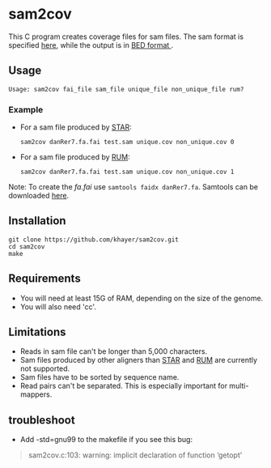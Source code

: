 # sam2cov

This C program creates coverage files for sam files. The sam format is specified [here](http://samtools.sourceforge.net/SAMv1.pdf), while the output is in [BED format ](http://genome.ucsc.edu/FAQ/FAQformat.html#format1).

## Usage

    Usage: sam2cov fai_file sam_file unique_file non_unique_file rum?


### Example

* For a sam file produced by [STAR](https://code.google.com/p/rna-star/):

    `sam2cov danRer7.fa.fai test.sam unique.cov non_unique.cov 0`

* For a sam file produced by [RUM](http://cbil.upenn.edu/RUM/):

    `sam2cov danRer7.fa.fai test.sam unique.cov non_unique.cov 1`

Note: To create the *fa.fai* use `samtools faidx danRer7.fa`. Samtools can be downloaded [here](http://samtools.sourceforge.net/).

## Installation

    git clone https://github.com/khayer/sam2cov.git
    cd sam2cov
    make

## Requirements

* You will need at least 15G of RAM, depending on the size of the genome.
* You will also need 'cc'.

## Limitations

* Reads in sam file can't be longer than 5,000 characters.
* Sam files produced by other aligners than [STAR](https://code.google.com/p/rna-star/) and [RUM](http://cbil.upenn.edu/RUM/) are currently not supported.
* Sam files have to be sorted by sequence name.
* Read pairs can't be separated. This is especially important for multi-mappers.

## troubleshoot

* Add -std=gnu99 to the makefile if you see this bug:

> sam2cov.c:103: warning: implicit declaration of function ‘getopt’